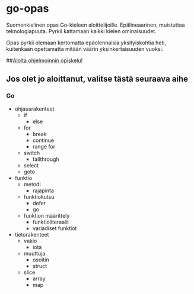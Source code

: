 # go-opas
Suomenkielinen opas Go-kieleen aloittelijoille. Epälineaarinen, muistuttaa teknologiapuuta. Pyrkii kattamaan kaikki kielen ominaisuudet.

Opas pyrkii olemaan kertomatta epäolennaisia yksityiskohtia heti, kuitenkaan opettamatta mitään väärin yksinkertaisuuden vuoksi.

##[Aloita ohjelmoinnin opiskelu!](alku.md)

## Jos olet jo aloittanut, valitse tästä seuraava aihe

### Go
- ohjausrakenteet
     - if
          - else
     - for
          - break
          - continue
          - range for
     - switch
          - fallthrough
     - select
     - goto
- funktio
     - metodi
          - rajapinta
     - funktiokutsu
          - defer
          - go
     - funktion määrittely
          - funktioliteraalit
          - variadiset funktiot
- tietorakenteet
     - vakio
          - iota
     - muuttuja
          - osoitin
          - struct
     - slice
          - array
          - map
